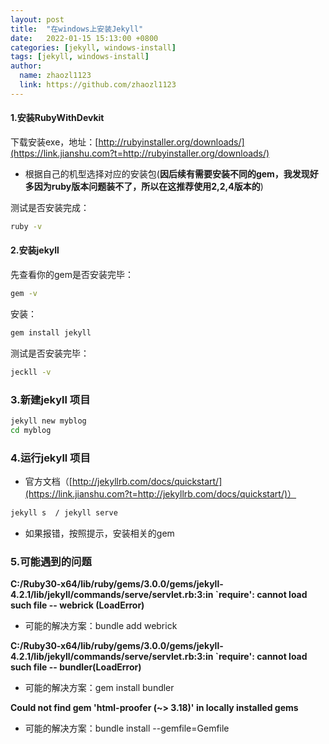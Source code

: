 ```yaml
---
layout: post
title:  "在windows上安装Jekyll"
date:   2022-01-15 15:13:00 +0800
categories: [jekyll, windows-install]
tags: [jekyll, windows-install]
author:
  name: zhaozl1123
  link: https://github.com/zhaozl1123
---
```


#### 1.安装RubyWithDevkit

下载安装exe，地址：[http://rubyinstaller.org/downloads/](https://link.jianshu.com?t=http://rubyinstaller.org/downloads/)

- 根据自己的机型选择对应的安装包(**因后续有需要安装不同的gem，我发现好多因为ruby版本问题装不了，所以在这推荐使用2,2,4版本的**)

测试是否安装完成：

```bash
ruby -v
```

#### 2.安装jekyll

先查看你的gem是否安装完毕：

```bash
gem -v
```

安装：

```bash
gem install jekyll
```

测试是否安装完毕：

```bash
jeckll -v
```

### 3.新建jekyll 项目

```bash
jekyll new myblog
cd myblog
```

### 4.运行jekyll 项目

- 官方文档（[http://jekyllrb.com/docs/quickstart/](https://link.jianshu.com?t=http://jekyllrb.com/docs/quickstart/)）

```bash
jekyll s  / jekyll serve
```

- 如果报错，按照提示，安装相关的gem

### 5.可能遇到的问题

**C:/Ruby30-x64/lib/ruby/gems/3.0.0/gems/jekyll-4.2.1/lib/jekyll/commands/serve/servlet.rb:3:in `require': cannot load such file -- webrick (LoadError)**

- 可能的解决方案：bundle add webrick

**C:/Ruby30-x64/lib/ruby/gems/3.0.0/gems/jekyll-4.2.1/lib/jekyll/commands/serve/servlet.rb:3:in `require': cannot load such file -- bundler(LoadError)**

- 可能的解决方案：gem install bundler

**Could not find gem 'html-proofer (~> 3.18)' in locally installed gems**

- 可能的解决方案：bundle install --gemfile=Gemfile

